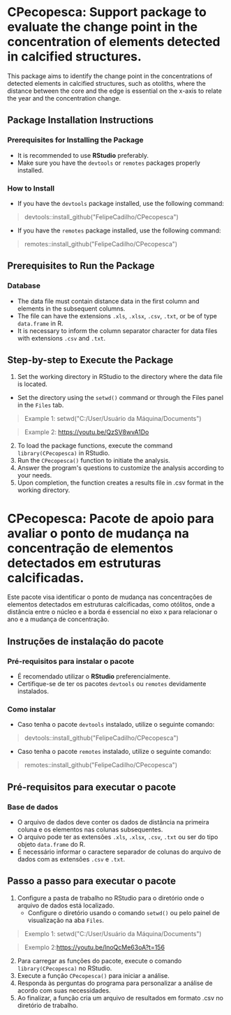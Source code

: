 # CPecopesca: Support package to evaluate the change point in the concentration of elements detected in calcified structures.
This package aims to identify the change point in the concentrations of detected elements in calcified structures, such as otoliths, 
where the distance between the core and the edge is essential on the x-axis to relate the year and the concentration change.

## Package Installation Instructions
### Prerequisites for Installing the Package
* It is recommended to use **RStudio** preferably.
* Make sure you have the `devtools` or `remotes` packages properly installed.
### How to Install
* If you have the `devtools` package installed, use the following command:
>devtools::install_github("FelipeCadilho/CPecopesca")

* If you have the `remotes` package installed, use the following command:
>remotes::install_github("FelipeCadilho/CPecopesca")

## Prerequisites to Run the Package
### Database
* The data file must contain distance data in the first column and elements in the subsequent columns.
* The file can have the extensions `.xls`, `.xlsx`, `.csv`, `.txt`, or be of type `data.frame` in R.
* It is necessary to inform the column separator character for data files with extensions `.csv` and `.txt`.

## Step-by-step to Execute the Package
1. Set the working directory in RStudio to the directory where the data file is located.
  * Set the directory using the `setwd()` command or through the Files panel in the `Files` tab.
>Example 1: setwd("C:/User/Usuário da Máquina/Documents")

>Example 2: https://youtu.be/QzSV8wvA1Do

2. To load the package functions, execute the command `library(CPecopesca)` in RStudio.
3. Run the `CPecopesca()` function to initiate the analysis.
4. Answer the program's questions to customize the analysis according to your needs.
5. Upon completion, the function creates a results file in .csv format in the working directory.

# CPecopesca: Pacote de apoio para avaliar o ponto de mudança na concentração de elementos detectados em estruturas calcificadas.
Este pacote visa identificar o ponto de mudança nas concentrações de elementos detectados em estruturas calcificadas, como otólitos,
onde a distância entre o núcleo e a borda é essencial no eixo x para relacionar o ano e a mudança de concentração.

## Instruções de instalação do pacote
### Pré-requisitos para instalar o pacote
* É recomendado utilizar o **RStudio** preferencialmente.
* Certifique-se de ter os pacotes `devtools` ou `remotes` devidamente instalados.
### Como instalar
* Caso tenha o pacote `devtools` instalado, utilize o seguinte comando:
>devtools::install_github("FelipeCadilho/CPecopesca")

* Caso tenha o pacote `remotes` instalado, utilize o seguinte comando:
>remotes::install_github("FelipeCadilho/CPecopesca")

## Pré-requisitos para executar o pacote
### Base de dados
* O arquivo de dados deve conter os dados de distância na primeira coluna e os elementos nas colunas subsequentes.
* O arquivo pode ter as extensões `.xls`, `.xlsx`, `.csv`, `.txt` ou ser do tipo objeto `data.frame` do R.
* É necessário informar o caractere separador de colunas do arquivo de dados com as extensões `.csv` e `.txt`.

## Passo a passo para executar o pacote
1. Configure a pasta de trabalho no RStudio para o diretório onde o arquivo de dados está localizado.
    - Configure o diretório usando o comando `setwd()` ou pelo painel de visualização na aba `Files`.
>Exemplo 1: setwd("C:/User/Usuário da Máquina/Documents")

>Exemplo 2:https://youtu.be/lnoQcMe63oA?t=156
2. Para carregar as funções do pacote, execute o comando `library(CPecopesca)` no RStudio.
3. Execute a função `CPecopesca()` para iniciar a análise.
4. Responda às perguntas do programa para personalizar a análise de acordo com suas necessidades.
5. Ao finalizar, a função cria um arquivo de resultados em formato .csv no diretório de trabalho.


